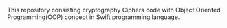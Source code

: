 This repository consisting cryptography Ciphers code with Object Oriented Programming(OOP) concept in Swift programming language. 
